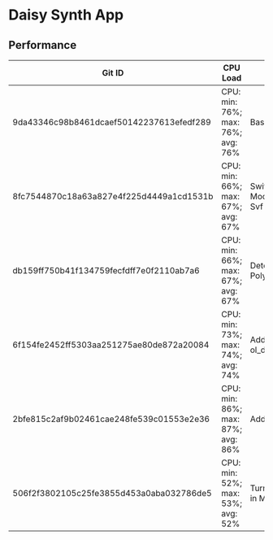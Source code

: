 # Daisy Synth App

## Performance

| Git ID                                   | CPU Load                          | Change                                         |
|------------------------------------------|-----------------------------------|------------------------------------------------|
| 9da43346c98b8461dcaef50142237613efedf289 | CPU: min: 76%; max: 76%; avg: 76% | Baseline                                       |
| 8fc7544870c18a63a827e4f225d4449a1cd1531b | CPU: min: 66%; max: 67%; avg: 67% | Switched to MoogLadder from Svf in SynthVoice. | 
| db159ff750b41f134759fecfdff7e0f2110ab7a6 | CPU: min: 66%; max: 67%; avg: 67% | Detemplatized Polyvoice.                       |
| 6f154fe2452ff5303aa251275ae80de872a20084 | CPU: min: 73%; max: 74%; avg: 74% | Added delay to ol_daisy/app/synth              |
| 2bfe815c2af9b02461cae248fe539c01553e2e36 | CPU: min: 86%; max: 87%; avg: 86% | Added reverb                                   |
| 506f2f3802105c25fe3855d453a0aba032786de5 | CPU: min: 52%; max: 53%; avg: 52% | Turned off debug in Makefile                   |